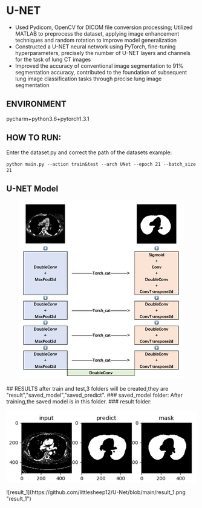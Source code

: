 # U-NET
- Used Pydicom, OpenCV for DICOM file conversion processing; Utilized MATLAB to preprocess the dataset, applying image enhancement techniques and random rotation to improve model generalization
- Constructed a U-NET neural network using PyTorch, fine-tuning hyperparameters, precisely the number of U-NET layers and channels for the task of lung CT images
- Improved the accuracy of conventional image segmentation to 91% segmentation accuracy, contributed to the foundation of subsequent lung image classification tasks through precise lung image segmentation
## ENVIRONMENT
pycharm+python3.6+pytorch1.3.1  
## HOW TO RUN:
Enter the dataset.py and correct the path of the datasets
example:
```
python main.py --action train&test --arch UNet --epoch 21 --batch_size 21 
```
## U-NET Model
<p align="center">
  <img src="https://github.com/littlesheep12/U-Net/blob/main/Unet_model.png" />
</p>
## RESULTS
after train and test,3 folders will be created,they are "result","saved_model","saved_predict".
### saved_model folder:
After training,the saved model is in this folder.
### result folder:
<p align="center">
  <img src="https://github.com/littlesheep12/U-Net/blob/main/lung.png" />
</p>
![result_1](https://github.com/littlesheep12/U-Net/blob/main/result_1.png "result_1")